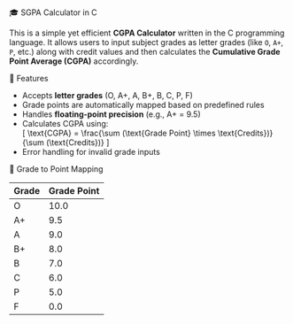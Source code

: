 🎓 SGPA Calculator in C

This is a simple yet efficient **CGPA Calculator** written in the C programming language. It allows users to input subject grades as letter grades (like `O`, `A+`, `P`, etc.) along with credit values and then calculates the **Cumulative Grade Point Average (CGPA)** accordingly.


📌 Features

- Accepts **letter grades** (O, A+, A, B+, B, C, P, F)
- Grade points are automatically mapped based on predefined rules
- Handles **floating-point precision** (e.g., A+ = 9.5)
- Calculates CGPA using:  
  \[
  \text{CGPA} = \frac{\sum (\text{Grade Point} \times \text{Credits})}{\sum (\text{Credits})}
  \]
- Error handling for invalid grade inputs


📖 Grade to Point Mapping

| Grade | Grade Point |
|-------|-------------|
| O     | 10.0        |
| A+    | 9.5         |
| A     | 9.0         |
| B+    | 8.0         |
| B     | 7.0         |
| C     | 6.0         |
| P     | 5.0         |
| F     | 0.0         |
